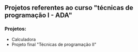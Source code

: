 ## Projetos referentes ao curso "técnicas de programação I - ADA"

### Projetos:

- Calculadora
- Projeto final "Técnicas de programação II"
